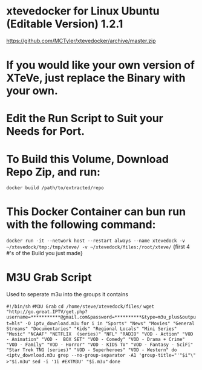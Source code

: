 # xtevedocker for Linux Ubuntu (Editable Version) 1.2.1
https://github.com/MCTyler/xtevedocker/archive/master.zip
# If you would like your own version of XTeVe, just replace the Binary with your own.
# Edit the Run Script to Suit your Needs for Port.
# To Build this Volume, Download Repo Zip, and run:

`docker build /path/to/extracted/repo`

# This Docker Container can bun run with the following command:

`docker run -it --network host --restart always --name xtevedock -v ~/xtevedock/tmp:/tmp/xteve/ -v ~/xtevedock/files:/root/xteve/` {first 4 #'s of the Build you just made}

# M3U Grab Script
Used to seperate m3u into the groups it contains

`#!/bin/sh`
`#M3U Grab`
`cd /home/steve/xtevedock/files/`
`wget "http://go.great.IPTV/get.php?username=***********@gmail.com&password=**********&type=m3u_plus&output=hls" -O iptv_download.m3u`
`for i in "Sports" "News" "Movies" "General Streams" "Documentaries" "Kids" "Regional Locals" "Mini Series" "Music" "NCAAF" "NETFLIX  (series)" "NFL" "RADIO" "VOD - Action" "VOD - Animation" "VOD -  BOX SET" "VOD - Comedy" "VOD - Drama + Crime" "VOD - Family" "VOD - Horror" "VOD - KIDS TV" "VOD - Fantasy - SciFi" "Star Trek TNG (series)" "VOD - Superheroes" "VOD - Western"
do`
  `<iptv_download.m3u grep --no-group-separator -A1 'group-title="'"$i"\" >"$i.m3u"`
  `sed -i '1i #EXTM3U' "$i.m3u"`
`done`
